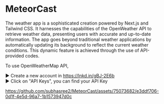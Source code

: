 # MeteorCast
The weather app is a sophisticated creation powered by Next.js and Tailwind CSS. It harnesses the capabilities of the OpenWeather API to retrieve weather data, presenting users with accurate and up-to-date information. The app goes beyond traditional weather applications by automatically updating its background to reflect the current weather conditions. This dynamic feature is achieved through the use of API-provided codes.

To use OpenWeatherMap API,

  ▶️ Create a new account in https://lnkd.in/gBJ-2E6b <br>
  ▶️ Click on "API Keys", you can find your API Key

https://github.com/subhasree2/MeteorCast/assets/75073682/e3ddf706-0d1f-4e5d-96a7-1b1573947d0c

